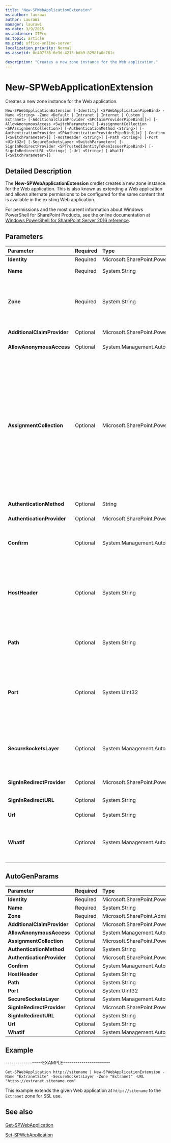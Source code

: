 ```yaml
---
title: "New-SPWebApplicationExtension"
ms.author: laurawi
author: LauraWi
manager: laurawi
ms.date: 3/9/2015
ms.audience: ITPro
ms.topic: article
ms.prod: office-online-server
localization_priority: Normal
ms.assetid: 0c407f36-6e3d-4213-bdb9-8298fa0c761c

description: "Creates a new zone instance for the Web application."
---
```


# New-SPWebApplicationExtension

Creates a new zone instance for the Web application.
  
```
New-SPWebApplicationExtension [-Identity] <SPWebApplicationPipeBind> -Name <String> -Zone <Default | Intranet | Internet | Custom | Extranet> [-AdditionalClaimProvider <SPClaimProviderPipeBind[]>] [-AllowAnonymousAccess <SwitchParameter>] [-AssignmentCollection <SPAssignmentCollection>] [-AuthenticationMethod <String>] [-AuthenticationProvider <SPAuthenticationProviderPipeBind[]>] [-Confirm [<SwitchParameter>]] [-HostHeader <String>] [-Path <String>] [-Port <UInt32>] [-SecureSocketsLayer <SwitchParameter>] [-SignInRedirectProvider <SPTrustedIdentityTokenIssuerPipeBind>] [-SignInRedirectURL <String>] [-Url <String>] [-WhatIf [<SwitchParameter>]]
```

## Detailed Description

The **New-SPWebApplicationExtension** cmdlet creates a new zone instance for the Web application. This is also known as extending a Web application and allows alternate permissions to be configured for the same content that is available in the existing Web application. 
  
For permissions and the most current information about Windows PowerShell for SharePoint Products, see the online documentation at [Windows PowerShell for SharePoint Server 2016 reference](https://go.microsoft.com/fwlink/p/?LinkId=671715).
  
## Parameters

|**Parameter**|**Required**|**Type**|**Description**|
|:-----|:-----|:-----|:-----|
|**Identity** <br/> |Required  <br/> |Microsoft.SharePoint.PowerShell.SPWebApplicationPipeBind  <br/> |Specifies the Web application to extend.  <br/> |
|**Name** <br/> |Required  <br/> |System.String  <br/> |Specifies the name of the new IIS Web site in the Web application.  <br/> |
|**Zone** <br/> |Required  <br/> |System.String  <br/> |Specifies one of the five zones with which the internal URL of this new extension is to be associated. This zone cannot already be in use..  <br/> The type must be any one of the following values: **Default**, **Intranet**, **Internet**, **Extranet**, or **Custom** <br/> |
|**AdditionalClaimProvider** <br/> |Optional  <br/> |Microsoft.SharePoint.PowerShell.SPClaimProviderPipeBind[]  <br/> |Adds a specific claim provider to the defined Web application.  <br/> |
|**AllowAnonymousAccess** <br/> |Optional  <br/> |System.Management.Automation.SwitchParameter  <br/> |Allows anonymous access to the Web application zone.  <br/> |
|**AssignmentCollection** <br/> |Optional  <br/> |Microsoft.SharePoint.PowerShell.SPAssignmentCollection  <br/> |Manages objects for the purpose of proper disposal. Use of objects, such as **SPWeb** or **SPSite**, can use large amounts of memory and use of these objects in Windows PowerShell scripts requires proper memory management. Using the **SPAssignment** object, you can assign objects to a variable and dispose of the objects after they are needed to free up memory. When **SPWeb**, **SPSite**, or **SPSiteAdministration** objects are used, the objects are automatically disposed of if an assignment collection or the **Global** parameter is not used.  <br/> > [!NOTE]> When the **Global** parameter is used, all objects are contained in the global store. If objects are not immediately used, or disposed of by using the **Stop-SPAssignment** command, an out-of-memory scenario can occur.           |
|**AuthenticationMethod** <br/> |Optional  <br/> |String  <br/> |Uses **Kerberos** or **NTLM** to specify the authentication method.  <br/> |
|**AuthenticationProvider** <br/> |Optional  <br/> |Microsoft.SharePoint.PowerShell.SPAuthenticationProviderPipeBind[]  <br/> |Specifies the authentication provider(s) that applies to a Web apllication.  <br/> |
|**Confirm** <br/> |Optional  <br/> |System.Management.Automation.SwitchParameter  <br/> |Prompts you for confirmation before executing the command. For more information, type the following command: **get-help about_commonparameters** <br/> |
|**HostHeader** <br/> |Optional  <br/> |System.String  <br/> |Specifies a valid URL assigned to the Web application by that must correlate to the alternate access mapping configuration, in the form http://server_name.  <br/> When the **HostHeader** parameter is present, the value of this field is the internal URL for the Web application. The **Url** parameter is used to specify the public URL.  <br/> |
|**Path** <br/> |Optional  <br/> |System.String  <br/> |Specifies the physical directory for the new Web site (in the virtual directories folder). The type is a valid path, in the form C:\Inetpub\wwwroot\MyWebApplication.  <br/> |
|**Port** <br/> |Optional  <br/> |System.UInt32  <br/> |Specifies the application port. Can be any valid port number.  <br/> If no port is specified, a nonconflicting port number is automatically generated.  <br/> > [!IMPORTANT]> If you specify a port number that is already assigned, IIS does not start the new site until you change either the port number of the new site or the port number of the old site.           |
|**SecureSocketsLayer** <br/> |Optional  <br/> |System.Management.Automation.SwitchParameter  <br/> |Enables Secure Sockets Layer (SSL) encryption for this Web application. If you use SSL, you must add the certificate on each server by using the IIS administration tools. Until this is done, the Web application is inaccessible from this IIS Web site.  <br/> |
|**SignInRedirectProvider** <br/> |Optional  <br/> |Microsoft.SharePoint.PowerShell.SPTrustedIdentityTokenIssuerPipeBind  <br/> |Sets the sign-in redirect URL to point to the URL that is defined in the specified authentication provider.  <br/> |
|**SignInRedirectURL** <br/> |Optional  <br/> |System.String  <br/> |Specifies the sign-in redirect URL for the Web application.  <br/> |
|**Url** <br/> |Optional  <br/> |System.String  <br/> |Specifies the load-balanced URL for the Web application zone.  <br/> |
|**WhatIf** <br/> |Optional  <br/> |System.Management.Automation.SwitchParameter  <br/> |Displays a message that describes the effect of the command instead of executing the command. For more information, type the following command: **get-help about_commonparameters** <br/> |
   
## AutoGenParams

|**Parameter**|**Required**|**Type**|**Description**|
|:-----|:-----|:-----|:-----|
|**Identity** <br/> |Required  <br/> |Microsoft.SharePoint.PowerShell.SPWebApplicationPipeBind  <br/> ||
|**Name** <br/> |Required  <br/> |System.String  <br/> ||
|**Zone** <br/> |Required  <br/> |Microsoft.SharePoint.Administration.SPUrlZone  <br/> ||
|**AdditionalClaimProvider** <br/> |Optional  <br/> |Microsoft.SharePoint.PowerShell.SPClaimProviderPipeBind[]  <br/> ||
|**AllowAnonymousAccess** <br/> |Optional  <br/> |System.Management.Automation.SwitchParameter  <br/> ||
|**AssignmentCollection** <br/> |Optional  <br/> |Microsoft.SharePoint.PowerShell.SPAssignmentCollection  <br/> ||
|**AuthenticationMethod** <br/> |Optional  <br/> |System.String  <br/> ||
|**AuthenticationProvider** <br/> |Optional  <br/> |Microsoft.SharePoint.PowerShell.SPAuthenticationProviderPipeBind[]  <br/> ||
|**Confirm** <br/> |Optional  <br/> |System.Management.Automation.SwitchParameter  <br/> ||
|**HostHeader** <br/> |Optional  <br/> |System.String  <br/> ||
|**Path** <br/> |Optional  <br/> |System.String  <br/> ||
|**Port** <br/> |Optional  <br/> |System.UInt32  <br/> ||
|**SecureSocketsLayer** <br/> |Optional  <br/> |System.Management.Automation.SwitchParameter  <br/> ||
|**SignInRedirectProvider** <br/> |Optional  <br/> |Microsoft.SharePoint.PowerShell.SPTrustedIdentityTokenIssuerPipeBind  <br/> ||
|**SignInRedirectURL** <br/> |Optional  <br/> |System.String  <br/> ||
|**Url** <br/> |Optional  <br/> |System.String  <br/> ||
|**WhatIf** <br/> |Optional  <br/> |System.Management.Automation.SwitchParameter  <br/> ||
   
## Example

------------------EXAMPLE-----------------------
  
```
Get-SPWebApplication http://sitename | New-SPWebApplicationExtension -Name "ExtranetSite" -SecureSocketsLayer -Zone "Extranet" -URL "https://extranet.sitename.com"
```

This example extends the given Web application at  `http://sitename` to the  `Extranet` zone for SSL use. 
  
## See also

#### 

[Get-SPWebApplication](get-spwebapplication.md)
  
[Set-SPWebApplication](set-spwebapplication.md)

